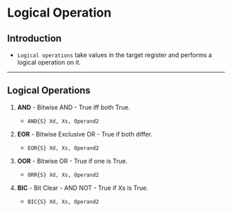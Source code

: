 # Logical Operation

## Introduction

* `Logical operations` take values in the target register and performs a logical operation on it.

---

## Logical Operations

1. __AND__ - Bitwise AND - True iff both True.

    * `AND{S} Xd, Xs, Operand2`

2. __EOR__ - Bitwise Exclusive OR - True if both differ.

    * `EOR{S} Xd, Xs, Operand2`

3. __OOR__ - Bitwise OR - True if one is True.

    * `ORR{S} Xd, Xs, Operand2`

4. __BIC__ - Bit Clear - AND NOT - True if Xs is True.

    * `BIC{S} Xd, Xs, Operand2`

